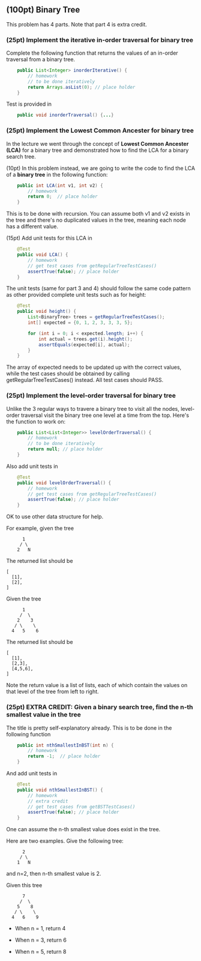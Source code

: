 ## (100pt) Binary Tree

This problem has 4 parts. Note that part 4 is extra credit.

### (25pt) Implement the iterative in-order traversal for binary tree

Complete the following function that returns the values of an in-order traversal from a binary tree.

```java
    public List<Integer> inorderIterative() {
        // homework
        // to be done iteratively
        return Arrays.asList(0); // place holder
    }
```

Test is provided in 

```java
    public void inorderTraversal() {...}
```



### (25pt) Implement the Lowest Common Ancester for binary tree

In the lecture we went through the concept of **Lowest Common Ancester (LCA)** for a binary tree and demonstrated how to find the LCA for a binary search tree. 



(10pt) In this problem instead, we are going to write the code to find the LCA of a **binary tree** in the following function:

```java
    public int LCA(int v1, int v2) {
        // homework
        return 0;  // place holder
    }
```

This is to be done with recursion. You can assume both v1 and v2 exists in the tree and there's no duplicated values in the tree, meaning each node has a different value.



(15pt) Add unit tests for this LCA in 

```java
    @Test
    public void LCA() {
        // homework
        // get test cases from getRegularTreeTestCases()
        assertTrue(false); // place holder
    }
```

The unit tests (same for part 3 and 4) should follow the same code pattern as other provided complete unit tests such as for height:

```java
    @Test
    public void height() {
        List<BinaryTree> trees = getRegularTreeTestCases();
        int[] expected = {0, 1, 2, 3, 3, 3, 5};

        for (int i = 0; i < expected.length; i++) {
            int actual = trees.get(i).height();
            assertEquals(expected[i], actual);
        }
    }
```

The array of expected needs to be updated up with the correct values, while the test cases should be obtained by calling getRegularTreeTestCases() instead. All test cases should PASS.


### (25pt) Implement the level-order traversal for binary tree

Unlike the 3 regular ways to travere a binary tree to visit all the nodes, level-order traversal visit the binary tree one level at a time from the top. Here's the function to work on:

```java
    public List<List<Integer>> levelOrderTraversal() {
        // homework
        // to be done iteratively
        return null; // place holder
    }
```

Also add unit tests in 

```java
    @Test
    public void levelOrderTraversal() {
        // homework
        // get test cases from getRegularTreeTestCases()
        assertTrue(false); // place holder
    }
```

OK to use other data structure for help.



For example, given the tree

```
      1
     / \
    2   N
```

The returned list should be 

```
[
  [1],
  [2],
]
```



Given the tree

```
      1
     /  \
    2    3
   / \    \
  4   5    6
```

The returned list should be 

```
[
  [1],
  [2,3],
  [4,5,6],
]
```



Note the return value is a list of lists, each of which contain the values on that level of the tree from left to right.



### (25pt) EXTRA CREDIT: Given a binary search tree, find the n-th smallest value in the tree

The title is pretty self-explanatory already. This is to be done in the following function

```java
    public int nthSmallestInBST(int n) {
        // homework
        return -1;  // place holder
    }
```

And add unit tests in 

```java
    @Test
    public void nthSmallestInBST() {
        // homework
        // extra credit
        // get test cases from getBSTTestCases()
        assertTrue(false); // place holder
    }
```

One can assume the n-th smallest value does exist in the tree.

Here are two examples. Give the following tree:

```
      2
     / \
    1   N
```

and n=2, then n-th smallest value is 2.



Given this tree

```
      7
     /  \
    5    8
   / \    \
  4   6    9
```

- When n = 1, return 4

- When n = 3, return 6
- When n = 5, return 8
